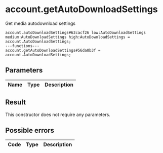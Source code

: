 # account.getAutoDownloadSettings
Get media autodownload settings

```
account.autoDownloadSettings#63cacf26 low:AutoDownloadSettings medium:AutoDownloadSettings high:AutoDownloadSettings = account.AutoDownloadSettings;
---functions---
account.getAutoDownloadSettings#56da0b3f = account.AutoDownloadSettings;
```

## Parameters
| Name | Type | Description |
| ---- | :----: | ----------- |


## Result
This constructor does not require any parameters.

## Possible errors
| Code | Type | Description |
| ---- | :----: | ----------- |


